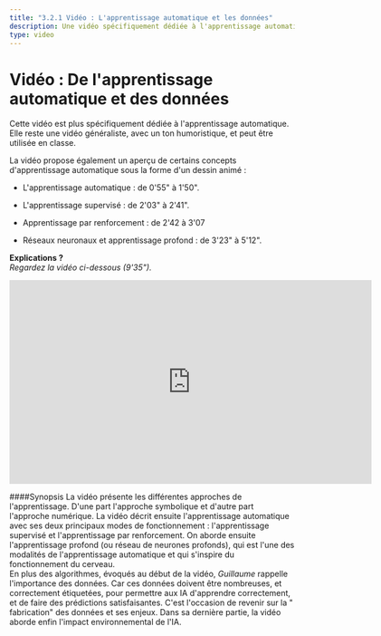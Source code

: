 ```yaml
---
title: "3.2.1 Vidéo : L'apprentissage automatique et les données"
description: Une vidéo spécifiquement dédiée à l'apprentissage automatique avec des points forts sur l'apprentissage automatique, l'apprentissage supervisé et par renforcement, les réseaux neuronaux et l'apprentissage profond.  
type: video
---
```

# Vidéo : De l'apprentissage automatique et des données
Cette vidéo est plus spécifiquement dédiée à l'apprentissage automatique. Elle reste une vidéo généraliste, avec un ton humoristique, et peut être utilisée en classe.

La vidéo propose également un aperçu de certains concepts d'apprentissage automatique sous la forme d'un dessin animé :

- L'apprentissage automatique : de 0'55" à 1'50".

- L'apprentissage supervisé : de 2'03" à 2'41".

- Apprentissage par renforcement : de 2'42 à 3'07

- Réseaux neuronaux et apprentissage profond : de 3'23" à 5'12".

**Explications ?**  
_Regardez la vidéo ci-dessous (9'35")._

<center><iframe width="640" height="360" src="https://www.youtube.com/embed/XD6fvv7ldA8?rel=0&showinfo=0&cc_load_policy=1&hl=en&modestbranding=1" frameborder="0" allowfullscreen></iframe></center>

####Synopsis
La vidéo présente les différentes approches de l'apprentissage. D'une part l'approche symbolique et d'autre part l'approche numérique.
La vidéo décrit ensuite l'apprentissage automatique avec ses deux principaux modes de fonctionnement : l'apprentissage supervisé et l'apprentissage par renforcement. On aborde ensuite l'apprentissage profond (ou réseau de neurones profonds), qui est l'une des modalités de l'apprentissage automatique et qui s'inspire du fonctionnement du cerveau.  
En plus des algorithmes, évoqués au début de la vidéo, _Guillaume_ rappelle l'importance des données. Car ces données doivent être nombreuses, et correctement étiquetées, pour permettre aux IA d'apprendre correctement, et de faire des prédictions satisfaisantes. C'est l'occasion de revenir sur la " fabrication" des données et ses enjeux.
Dans sa dernière partie, la vidéo aborde enfin l'impact environnemental de l'IA.
